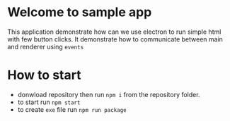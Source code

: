 # Welcome to sample app

This application demonstrate how can we use electron to run simple html with few button clicks. It demonstrate how to communicate between main and renderer using `events`

# How to start

* donwload repository then run `npm i` from the repository folder.
* to start run `npm start`
* to create `exe` file run `npm run package`
